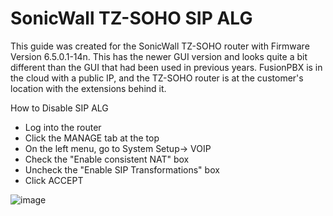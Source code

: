 # SonicWall TZ-SOHO SIP ALG

This guide was created for the SonicWall TZ-SOHO router with Firmware
Version 6.5.0.1-14n. This has the newer GUI version and looks quite a
bit different than the GUI that had been used in previous years.
FusionPBX is in the cloud with a public IP, and the TZ-SOHO router is at
the customer's location with the extensions behind it.

How to Disable SIP ALG

-   Log into the router
-   Click the MANAGE tab at the top
-   On the left menu, go to System Setup-\> VOIP
-   Check the "Enable consistent NAT" box
-   Uncheck the "Enable SIP Transformations" box
-   Click ACCEPT

![image](../../_static/images/firewall/fusionpbx_sonicwall.png)
